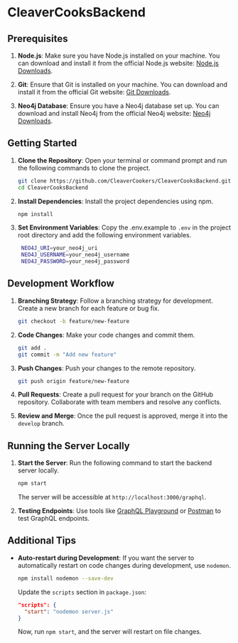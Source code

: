 # CleaverCooksBackend

## Prerequisites

1. **Node.js**: Make sure you have Node.js installed on your machine. You can download and install it from the official Node.js website: [Node.js Downloads](https://nodejs.org).

2. **Git**: Ensure that Git is installed on your machine. You can download and install it from the official Git website: [Git Downloads](https://git-scm.com).

3. **Neo4j Database**: Ensure you have a Neo4j database set up. You can download and install Neo4j from the official Neo4j website: [Neo4j Downloads](https://neo4j.com/download/).

## Getting Started

1. **Clone the Repository**: Open your terminal or command prompt and run the following commands to clone the project.

   ```bash
   git clone https://github.com/CleaverCookers/CleaverCooksBackend.git
   cd CleaverCooksBackend
   ```

2. **Install Dependencies**: Install the project dependencies using npm.

   ```bash
   npm install
   ```
3. **Set Environment Variables**: Copy the .env.example to `.env` in the project root directory and add the following environment variables.
   ```bash
    NEO4J_URI=your_neo4j_uri
    NEO4J_USERNAME=your_neo4j_username
    NEO4J_PASSWORD=your_neo4j_password
   ```

## Development Workflow

1. **Branching Strategy**: Follow a branching strategy for development. Create a new branch for each feature or bug fix.

   ```bash
   git checkout -b feature/new-feature
   ```

2. **Code Changes**: Make your code changes and commit them.

   ```bash
   git add .
   git commit -m "Add new feature"
   ```

3. **Push Changes**: Push your changes to the remote repository.

   ```bash
   git push origin feature/new-feature
   ```

4. **Pull Requests**: Create a pull request for your branch on the GitHub repository. Collaborate with team members and resolve any conflicts.

5. **Review and Merge**: Once the pull request is approved, merge it into the `develop` branch.

## Running the Server Locally

1. **Start the Server**: Run the following command to start the backend server locally.

   ```bash
   npm start
   ```

   The server will be accessible at `http://localhost:3000/graphql`.

2. **Testing Endpoints**: Use tools like [GraphQL Playground](https://www.apollographql.com/docs/apollo-server/testing/graphql-playground/) or [Postman](https://www.postman.com) to test GraphQL endpoints.

## Additional Tips

- **Auto-restart during Development**: If you want the server to automatically restart on code changes during development, use `nodemon`.

   ```bash
   npm install nodemon --save-dev
   ```

  Update the `scripts` section in `package.json`:

   ```json
   "scripts": {
     "start": "nodemon server.js"
   }
   ```

  Now, run `npm start`, and the server will restart on file changes.
